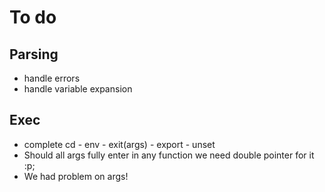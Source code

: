 # To do

## Parsing
- handle errors
- handle variable expansion  


## Exec
- complete cd - env - exit(args) - export - unset
- Should all args fully enter in any function we need double pointer for it :p;
- We had problem on args!
